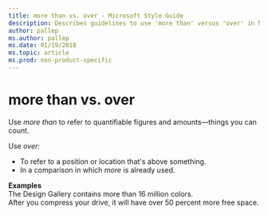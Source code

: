 ```yaml
---
title: more than vs. over - Microsoft Style Guide
description: Describes guidelines to use 'more than' versus 'over' in Microsoft documents and provides multiple examples.
author: pallep
ms.author: pallep
ms.date: 01/19/2018
ms.topic: article
ms.prod: non-product-specific
---
```


# more than vs. over

Use *more than* to refer to quantifiable figures and amounts—things you can count. 

Use *over:*

  - To refer to a position or location that's above something.
  -  In a comparison in which *more* is already used.

**Examples**  
The Design Gallery contains more than 16 million colors.  
After you compress your drive, it will have over 50 percent more free space. 
